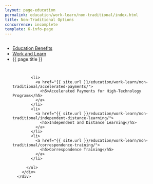 ```yaml
---
layout: page-education
permalink: education/work-learn/non-traditional/index.html
title: Non-Traditional Options
concurrence: incomplete
template: 6-info-page
---
```


<div class="splash" markdown="0">
<div class="row" markdown="0">
<div class="small-12 columns" markdown="0">

<ul class="breadcrumbs" role="menubar" aria-label="Primary">
<li class="parent"><a href="{{ site.url }}/education/">Education Benefits</a></li>
<li class="parent"><a href="{{ site.url }}/education/work-learn/">Work and Learn</a></li>
<li class="active">{{ page.title }}</li>
</ul>

</div>
</div>
</div>

<div class="main" role="main" markdown="0">

<div class="section one" markdown="0">
<div class="primary" markdown="0">
<div class="row" markdown="0">
<div class="small-12 columns" markdown="1">




</div>
</div>
</div>

<div class="navigation">
  <div class="row">
    <div class="small-12 columns">
          <ul class="small-block-grid-1 medium-block-grid-3 cards small">

            <li>
              <a href="{{ site.url }}/education/work-learn/non-traditional/accelerated-payments/">
                <h5>Accelerated Payments for High-Technology Programs</h5>
              </a>
            </li>
            <li>
              <a href="{{ site.url }}/education/work-learn/non-traditional/independent-distance-learning/">
                <h5>Independent and Distance Learning</h5>
              </a>
            </li>
            <li>
              <a href="{{ site.url }}/education/work-learn/non-traditional/correspondence-training/">
                <h5>Correspondence Training</h5>
              </a>
            </li>

          </ul>
        </div>
      </div>
</div>

</div>
